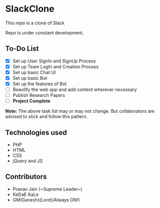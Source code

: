# SlackClone
This repo is a clone of Slack

Repo is under constant development.

## To-Do List

- [X] Set up User SignIn and SignUp Process
- [X] Set up Team LogIn and Creation Process
- [X] Set up basic Chat UI
- [X] Set up basic Bot
- [X] Set up the features of Bot
- [ ] Beautify the web app and add content wherever necessary
- [ ] Publish Research Papers
- [ ] **Project Complete**

**Note:** The above task list may or may not change. But collaborators are advised to stick and follow this pattern.
 
## Technologies used

* PHP
* HTML
* CSS
* jQuery and JS

## Contributors

* Pranav Jain (~Supreme Leader~)
* KeDaE KaLe
* GM(Ganesh)(Lord)(Always ON!)
